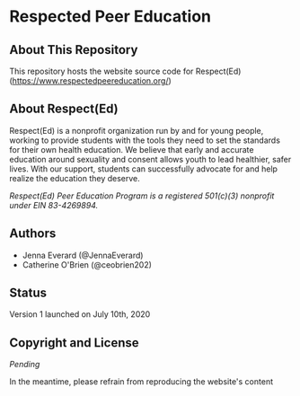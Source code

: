 # Respected Peer Education
## About This Repository
This repository hosts the website source code for Respect(Ed) (https://www.respectedpeereducation.org/)
## About Respect(Ed)
Respect(Ed) is a nonprofit organization run by and for young people, working to provide students with the tools they need to set the standards for their own health education. We believe that early and accurate education around sexuality and consent allows youth to lead healthier, safer lives. With our support, students can successfully advocate for and help realize the education they deserve.

*Respect(Ed) Peer Education Program is a registered 501(c)(3) nonprofit under EIN 83-4269894.*
## Authors
- Jenna Everard (@JennaEverard)
- Catherine O'Brien (@ceobrien202)
## Status
Version 1 launched on July 10th, 2020
## Copyright and License
*Pending*

In the meantime, please refrain from reproducing the website's content
